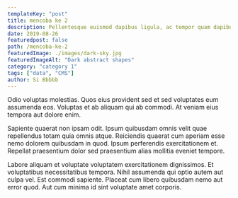 ```yaml
---
templateKey: "post"
title: mencoba ke 2
description: Pellentesque euismod dapibus ligula, ac tempor quam dapibus a. Lorem ipsum dolor sit amet, consectetur adipiscing elit.
date: 2019-08-26
featuredpost: false
path: /mencoba-ke-2
featuredImage: ./images/dark-sky.jpg
featuredImageAlt: "Dark abstract shapes"
category: "category 1"
tags: ["data", "CMS"]
author: Si Bbbbb
---
```


Odio voluptas molestias. Quos eius provident sed et sed voluptates eum assumenda eos. Voluptas et ab aliquam qui ab commodi. At veniam eius tempora aut dolore enim.

Sapiente quaerat non ipsam odit. Ipsum quibusdam omnis velit quae repellendus totam quia omnis atque. Reiciendis quaerat cum aperiam esse nemo dolorem quibusdam in quod. Ipsum perferendis exercitationem et. Repellat praesentium dolor sed praesentium alias mollitia eveniet tempore.

Labore aliquam et voluptate voluptatem exercitationem dignissimos. Et voluptatibus necessitatibus tempora. Nihil assumenda qui optio autem aut culpa vel. Est commodi sapiente. Placeat cum libero quibusdam nemo aut error quod. Aut cum minima id sint voluptate amet corporis.
